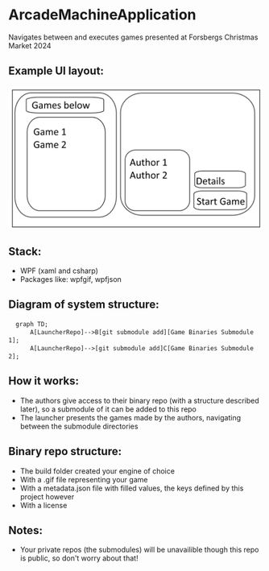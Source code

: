 # ArcadeMachineApplication
 Navigates between and executes games presented at Forsbergs Christmas Market 2024

 ## Example UI layout: 
![UI](ArcadeMachineUI.png)

## Stack:
* WPF (xaml and csharp)
* Packages like: wpfgif, wpfjson

## Diagram of system structure:
```mermaid
  graph TD;
      A[LauncherRepo]-->B[git submodule add][Game Binaries Submodule 1];
      A[LauncherRepo]-->[git submodule add]C[Game Binaries Submodule 2];
```

## How it works:
* The authors give access to their binary repo (with a structure described later), so a submodule of it can be added to this repo
* The launcher presents the games made by the authors, navigating between the submodule directories

## Binary repo structure:
* The build folder created your engine of choice
* With a .gif file representing your game
* With a metadata.json file with filled values, the keys defined by this project however
* With a license

## Notes:
* Your private repos (the submodules) will be unavailible though this repo is public, so don't worry about that!


